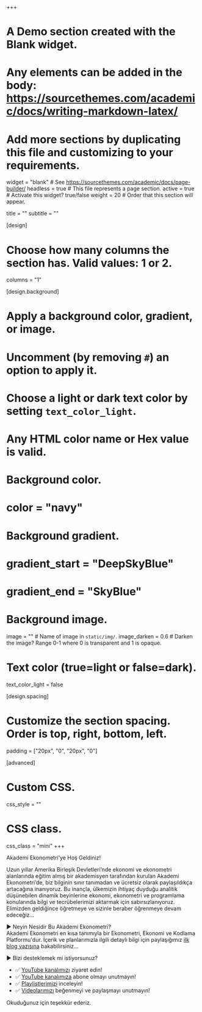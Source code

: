+++
# A Demo section created with the Blank widget.
# Any elements can be added in the body: https://sourcethemes.com/academic/docs/writing-markdown-latex/
# Add more sections by duplicating this file and customizing to your requirements.

widget = "blank"  # See https://sourcethemes.com/academic/docs/page-builder/
headless = true  # This file represents a page section.
active = true # Activate this widget? true/false
weight = 20  # Order that this section will appear.

title = ""
subtitle = ""

[design]
  # Choose how many columns the section has. Valid values: 1 or 2.
  columns = "1"

[design.background]
  # Apply a background color, gradient, or image.
  #   Uncomment (by removing `#`) an option to apply it.
  #   Choose a light or dark text color by setting `text_color_light`.
  #   Any HTML color name or Hex value is valid.

  # Background color.
  # color = "navy"
  
  # Background gradient.
  # gradient_start = "DeepSkyBlue"
  # gradient_end = "SkyBlue"
  
  # Background image.
  image = ""  # Name of image in `static/img/`.
  image_darken = 0.6  # Darken the image? Range 0-1 where 0 is transparent and 1 is opaque.

  # Text color (true=light or false=dark).
  text_color_light = false

[design.spacing]
  # Customize the section spacing. Order is top, right, bottom, left.
  padding = ["20px", "0", "20px", "0"]

[advanced]
 # Custom CSS. 
 css_style = ""
 
 # CSS class.
 css_class = "mini"
+++

Akademi Ekonometri’ye Hoş Geldiniz!  

Uzun yıllar Amerika Birleşik Devletleri’nde ekonomi ve ekonometri alanlarında eğitim almış bir akademisyen tarafından kurulan Akademi Ekonometri’de, biz bilginin sınır tanımadan ve ücretsiz olarak paylaşıldıkça artacağına inanıyoruz. Bu inançla, ülkemizin ihtiyaç duyduğu analitik düşünebilen dinamik beyinlerine ekonomi, ekonometri ve programlama konularında bilgi ve tecrübelerimizi aktarmak için sabırsızlanıyoruz. Elimizden geldiğince öğretmeye ve sizinle beraber öğrenmeye devam edeceğiz...

▶️ Neyin Nesidir Bu Akademi Ekonometri?  
Akademi Ekonometri en kısa tanımıyla bir Ekonometri, Ekonomi ve Kodlama Platformu'dur. İçerik ve planlarımızla ilgili detaylı  bilgi için paylaşığımız [ilk blog yazısına](/post/yakinda-yayindayiz/) bakabilirsiniz...

▶️ Bizi desteklemek mi istiyorsunuz?
- ✅ [YouTube kanalımızı](https://www.youtube.com/c/AkademiEkonometri) ziyaret edin!
- ✅ [YouTube kanalımıza](https://www.youtube.com/c/AkademiEkonometri?sub_confirmation=1) abone olmayı unutmayın!
- ✅ [Playlistlerimizi](https://www.youtube.com/c/AkademiEkonometri/playlists) inceleyin!
- ✅ [Videolarımızı](https://www.youtube.com/c/AkademiEkonometri/videos) beğenmeyi ve paylaşmayı unutmayın!

Okuduğunuz için teşekkür ederiz.
